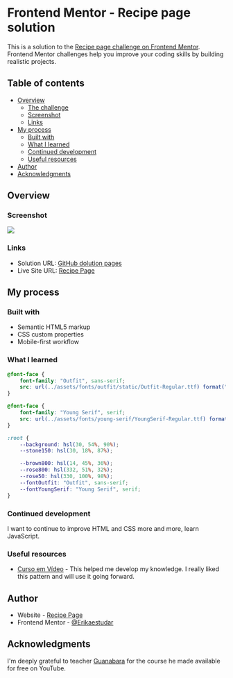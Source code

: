 # Frontend Mentor - Recipe page solution

This is a solution to the [Recipe page challenge on Frontend Mentor](https://www.frontendmentor.io/challenges/recipe-page-KiTsR8QQKm). Frontend Mentor challenges help you improve your coding skills by building realistic projects. 

## Table of contents

- [Overview](#overview)
  - [The challenge](#the-challenge)
  - [Screenshot](#screenshot)
  - [Links](#links)
- [My process](#my-process)
  - [Built with](#built-with)
  - [What I learned](#what-i-learned)
  - [Continued development](#continued-development)
  - [Useful resources](#useful-resources)
- [Author](#author)
- [Acknowledgments](#acknowledgments)

## Overview

### Screenshot

![](./screenshot.jpg)

### Links

- Solution URL: [GitHub dolution pages](https://github.com/Erikaestudar/development/tree/main/recipe-page-main)
- Live Site URL: [Recipe Page](https://erikaestudar.github.io/development/recipe-page-main/index.html)

## My process

### Built with

- Semantic HTML5 markup
- CSS custom properties
- Mobile-first workflow


### What I learned

```css
@font-face {
    font-family: "Outfit", sans-serif;
    src: url(../assets/fonts/outfit/static/Outfit-Regular.ttf) format("truetype"), url(../assets/fonts/outfit/static/Outfit-Medium.ttf) format("truetype"), url(../assets/fonts/outfit/static/Outfit-Bold.ttf) format("truetype"), url(../assets/fonts/outfit/static/Outfit-SemiBold.ttf) format("truetype"), url(../assets/fonts/outfit/static/Outfit-ExtraBold.ttf) format("truetype");
}

@font-face {
    font-family: "Young Serif", serif;
    src: url(../assets/fonts/young-serif/YoungSerif-Regular.ttf) format("truetype")
}

:root {
    --background: hsl(30, 54%, 90%);
    --stone150: hsl(30, 18%, 87%);

    --brown800: hsl(14, 45%, 36%);
    --rose800: hsl(332, 51%, 32%);
    --rose50: hsl(330, 100%, 98%);
    --fontOutfit: "Outfit", sans-serif;
    --fontYoungSerif: "Young Serif", serif;
}
```

### Continued development

I want to continue to improve HTML and CSS more and more, learn JavaScript.

### Useful resources

- [Curso em Vídeo](https://www.youtube.com/c/CursoemV%C3%ADdeo/playlists) - This helped me develop my knowledge. I really liked this pattern and will use it going forward.

## Author

- Website - [Recipe Page](https://erikaestudar.github.io/development/recipe-page-main/index.html)
- Frontend Mentor - [@Erikaestudar](https://www.frontendmentor.io/home)

## Acknowledgments

I'm deeply grateful to teacher [Guanabara](https://www.cursoemvideo.com/meus-cursos/) for the course he made available for free on YouTube.
